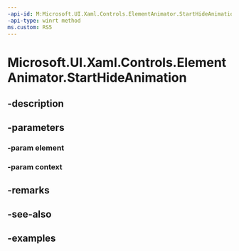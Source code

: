 ```yaml
---
-api-id: M:Microsoft.UI.Xaml.Controls.ElementAnimator.StartHideAnimation(Windows.UI.Xaml.UIElement,Microsoft.UI.Xaml.Controls.AnimationContext)
-api-type: winrt method
ms.custom: RS5
---
```


<!-- Method syntax.
virtual protected void ElementAnimator.StartHideAnimation(UIElement element, AnimationContext context)
-->

# Microsoft.UI.Xaml.Controls.ElementAnimator.StartHideAnimation

## -description

## -parameters
### -param element

### -param context

## -remarks

## -see-also

## -examples

